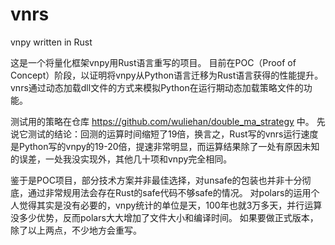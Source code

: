 # vnrs
vnpy written in Rust

这是一个将量化框架vnpy用Rust语言重写的项目。
目前在POC（Proof of Concept）阶段，以证明将vnpy从Python语言迁移为Rust语言获得的性能提升。
vnrs通过动态加载dll文件的方式来模拟Python在运行期动态加载策略文件的功能。

测试用的策略在仓库 https://github.com/wuliehan/double_ma_strategy 中。
先说它测试的结论：回测的运算时间缩短了19倍，换言之，Rust写的vnrs运行速度是Python写的vnpy的19-20倍，提速非常明显，而运算结果除了一处有原因未知的误差，一处我没实现外，其他几十项和vnpy完全相同。

鉴于是POC项目，部分技术方案并非最佳选择，对unsafe的包装也并非十分彻底，通过非常规用法会存在Rust的safe代码不够safe的情况。
对polars的运用个人觉得其实是没有必要的，vnpy统计的单位是天，100年也就3万多天，并行运算没多少优势，反而polars大大增加了文件大小和编译时间。
如果要做正式版本，除了以上两点，不少地方会重写。
